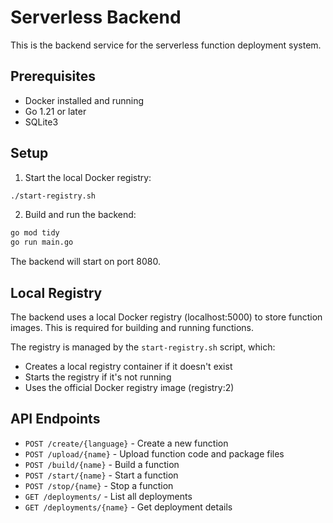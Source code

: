 # Serverless Backend

This is the backend service for the serverless function deployment system.

## Prerequisites

- Docker installed and running
- Go 1.21 or later
- SQLite3

## Setup

1. Start the local Docker registry:
```bash
./start-registry.sh
```

2. Build and run the backend:
```bash
go mod tidy
go run main.go
```

The backend will start on port 8080.

## Local Registry

The backend uses a local Docker registry (localhost:5000) to store function images. This is required for building and running functions.

The registry is managed by the `start-registry.sh` script, which:
- Creates a local registry container if it doesn't exist
- Starts the registry if it's not running
- Uses the official Docker registry image (registry:2)

## API Endpoints

- `POST /create/{language}` - Create a new function
- `POST /upload/{name}` - Upload function code and package files
- `POST /build/{name}` - Build a function
- `POST /start/{name}` - Start a function
- `POST /stop/{name}` - Stop a function
- `GET /deployments/` - List all deployments
- `GET /deployments/{name}` - Get deployment details 